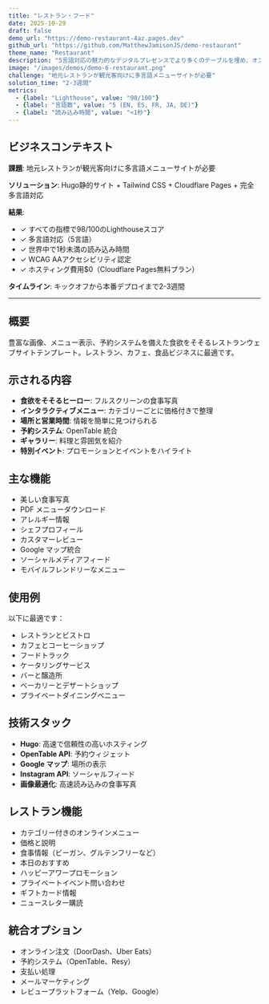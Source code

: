 ```yaml
---
title: "レストラン・フード"
date: 2025-10-29
draft: false
demo_url: "https://demo-restaurant-4az.pages.dev"
github_url: "https://github.com/MatthewJamisonJS/demo-restaurant"
theme_name: "Restaurant"
description: "5言語対応の魅力的なデジタルプレゼンスでより多くのテーブルを埋め、オンライン注文を増やす。メニューを美しく紹介し、予約を即座に捕捉し、注文を簡単に—観光客と地元の両方でレストランのブランドを強化。"
image: "/images/demos/demo-6-restaurant.png"
challenge: "地元レストランが観光客向けに多言語メニューサイトが必要"
solution_time: "2-3週間"
metrics:
  - {label: "Lighthouse", value: "98/100"}
  - {label: "言語数", value: "5 (EN, ES, FR, JA, DE)"}
  - {label: "読み込み時間", value: "<1秒"}
---
```


## ビジネスコンテキスト

**課題**: 地元レストランが観光客向けに多言語メニューサイトが必要

**ソリューション**: Hugo静的サイト + Tailwind CSS + Cloudflare Pages + 完全多言語対応

**結果**:
- ✓ すべての指標で98/100のLighthouseスコア
- ✓ 多言語対応（5言語）
- ✓ 世界中で1秒未満の読み込み時間
- ✓ WCAG AAアクセシビリティ認定
- ✓ ホスティング費用$0（Cloudflare Pages無料プラン）

**タイムライン**: キックオフから本番デプロイまで2-3週間

---

## 概要

豊富な画像、メニュー表示、予約システムを備えた食欲をそそるレストランウェブサイトテンプレート。レストラン、カフェ、食品ビジネスに最適です。

## 示される内容

- **食欲をそそるヒーロー**: フルスクリーンの食事写真
- **インタラクティブメニュー**: カテゴリーごとに価格付きで整理
- **場所と営業時間**: 情報を簡単に見つけられる
- **予約システム**: OpenTable 統合
- **ギャラリー**: 料理と雰囲気を紹介
- **特別イベント**: プロモーションとイベントをハイライト

## 主な機能

- 美しい食事写真
- PDF メニューダウンロード
- アレルギー情報
- シェフプロフィール
- カスタマーレビュー
- Google マップ統合
- ソーシャルメディアフィード
- モバイルフレンドリーなメニュー

## 使用例

以下に最適です：
- レストランとビストロ
- カフェとコーヒーショップ
- フードトラック
- ケータリングサービス
- バーと醸造所
- ベーカリーとデザートショップ
- プライベートダイニングベニュー

## 技術スタック

- **Hugo**: 高速で信頼性の高いホスティング
- **OpenTable API**: 予約ウィジェット
- **Google マップ**: 場所の表示
- **Instagram API**: ソーシャルフィード
- **画像最適化**: 高速読み込みの食事写真

## レストラン機能

- カテゴリー付きのオンラインメニュー
- 価格と説明
- 食事情報（ビーガン、グルテンフリーなど）
- 本日のおすすめ
- ハッピーアワープロモーション
- プライベートイベント問い合わせ
- ギフトカード情報
- ニュースレター購読

## 統合オプション

- オンライン注文（DoorDash、Uber Eats）
- 予約システム（OpenTable、Resy）
- 支払い処理
- メールマーケティング
- レビュープラットフォーム（Yelp、Google）
